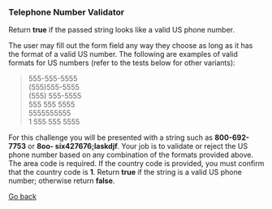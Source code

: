 ### Telephone Number Validator

Return **true** if the passed string looks like a valid US phone number.

The user may fill out the form field any way they choose as long as it has the format of a
valid US number. The following are examples of valid formats for US numbers (refer to the
tests below for other variants):

> 555-555-5555  
> (555)555-5555  
> (555) 555-5555  
> 555 555 5555  
> 5555555555  
> 1 555 555 5555  

For this challenge you will be presented with a string such as **800-692-7753** or **8oo-
six427676;laskdjf**. Your job is to validate or reject the US phone number based on any
combination of the formats provided above. The area code is required. If the country code
is provided, you must confirm that the country code is **1**. Return **true** if the string is a valid
US phone number; otherwise return **false**.

[Go back](./README.md)
